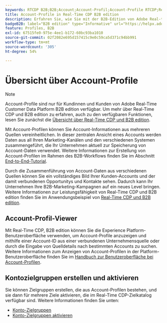 ```yaml
---
keywords: RTCDP B2B;B2B;Account;Account-Profil;Account-Profile RTCDP;Real-Time Customer Data Platform;
title: Account-Profile in Real-Time CDP B2B edition
description: Erfahren Sie, wie Sie mit der B2B-Edition von Adobe Real-time Customer Data Platform Kontoinformationen aus verschiedenen Quellen mithilfe von Kontoprofilen vereinheitlichen können.
badgeB2B: label="B2B edition" type="Informative" url="https://helpx.adobe.com/legal/product-descriptions/real-time-customer-data-platform-b2b-edition-prime-and-ultimate-packages.html newtab=true"
feature: Profiles, B2B
exl-id: 67515fe0-975e-4ee1-b172-60bc93ba1010
source-git-commit: 02f2082e695d157415c9e0c59ca5d371c94bb991
workflow-type: tm+mt
source-wordcount: '305'
ht-degree: 54%

---
```


# Übersicht über Account-Profile

>[!NOTE]
>
>Account-Profile sind nur für Kundinnen und Kunden von Adobe Real-Time Customer Data Platform B2B edition verfügbar. Um mehr über Real-Time CDP und B2B edition zu erfahren, auch zu den verfügbaren Funktionen, lesen Sie zunächst die [Übersicht über Real-Time CDP und B2B edition](../b2b-overview.md).

Mit Account-Profilen können Sie Account-Informationen aus mehreren Quellen vereinheitlichen. In dieser zentralen Ansicht eines Accounts werden Daten aus all Ihren Marketing-Kanälen und den verschiedenen Systemen zusammengeführt, die Ihr Unternehmen aktuell zur Speicherung von Account-Daten verwendet. Weitere Informationen zur Erstellung von Account-Profilen im Rahmen des B2B-Workflows finden Sie im Abschnitt [End-to-End-Tutorial](../b2b-tutorial.md).

Durch die Zusammenführung von Account-Daten aus verschiedenen Quellen können Sie ein vollständiges Bild Ihrer Kunden-Accounts und der damit verbundenen Opportunitys und Kontakte sehen. Dadurch kann Ihr Unternehmen Ihre B2B-Marketing-Kampagnen auf ein neues Level bringen. Weitere Informationen zur Leistungsfähigkeit von Real-Time CDP und B2B edition finden Sie im Anwendungsbeispiel von [Real-Time CDP und B2B edition](../b2b-use-case.md).

## Account-Profil-Viewer

Mit Real-Time CDP, B2B edition können Sie die Experience Platform-Benutzeroberfläche verwenden, um Account-Profile anzuzeigen und mithilfe einer Account-ID aus einer verbundenen Unternehmensquelle oder durch die Eingabe von Quelldetails nach bestimmten Accounts zu suchen. Weitere Informationen zum Anzeigen von Account-Profilen in der Platform-Benutzeroberfläche finden Sie im [Handbuch zur Benutzeroberfläche bei Account-Profilen](account-profile-ui-guide.md).

## Kontozielgruppen erstellen und aktivieren

Sie können Zielgruppen erstellen, die aus Account-Profilen bestehen, und sie dann für mehrere Ziele aktivieren, die im Real-Time CDP-Zielkatalog verfügbar sind. Weitere Informationen finden Sie unten:

* [Konto-Zielgruppen](/help/segmentation/types/account-audiences.md)
* [Konto-Zielgruppen aktivieren](/help/destinations/ui/activate-account-audiences.md)
